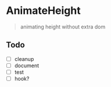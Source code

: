 # AnimateHeight

> animating height without extra dom

## Todo
- [ ] cleanup
- [ ] document
- [ ] test
- [ ] hook?
